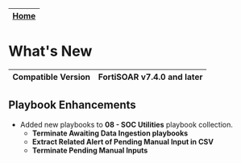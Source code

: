 | [Home](./README.md) |
|----------------------|

# What's New

| Compatible Version | FortiSOAR v7.4.0 and later |
|--------------------|----------------------------|


## Playbook Enhancements
- Added new playbooks to **08 - SOC Utilities** playbook collection.
    - **Terminate Awaiting Data Ingestion playbooks**
    - **Extract Related Alert of Pending Manual Input in CSV**
    - **Terminate Pending Manual Inputs**
